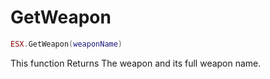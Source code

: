 # GetWeapon

```lua
ESX.GetWeapon(weaponName)
```

This function Returns The weapon and its full weapon name.